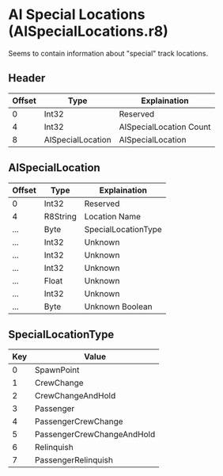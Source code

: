 # AI Special Locations (AISpecialLocations.r8)

Seems to contain information about "special" track locations.

## Header

| Offset | Type              | Explaination            |
| ------ | ----------------- | ----------------------- |
| 0      | Int32             | Reserved                |
| 4      | Int32             | AISpecialLocation Count |
| 8      | AISpecialLocation | AISpecialLocation       |

## AISpecialLocation

| Offset | Type     | Explaination        |
| ------ | -------- | ------------------- |
| 0      | Int32    | Reserved            |
| 4      | R8String | Location Name       |
| ...    | Byte     | SpecialLocationType |
| ...    | Int32    | Unknown             |
| ...    | Int32    | Unknown             |
| ...    | Int32    | Unknown             |
| ...    | Float    | Unknown             |
| ...    | Int32    | Unknown             |
| ...    | Byte     | Unknown Boolean     |

## SpecialLocationType

| Key | Value                      |
| --- | -------------------------- |
| 0   | SpawnPoint                 |
| 1   | CrewChange                 |
| 2   | CrewChangeAndHold          |
| 3   | Passenger                  |
| 4   | PassengerCrewChange        |
| 5   | PassengerCrewChangeAndHold |
| 6   | Relinquish                 |
| 7   | PassengerRelinquish        |
